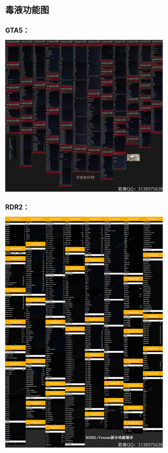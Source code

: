 # 毒液功能图

## **GTA5：**

![](<../../.gitbook/assets/image (20).png>)

## **RDR2：**

![](<../../.gitbook/assets/image (8).png>)
